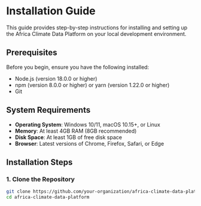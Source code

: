 # Installation Guide

This guide provides step-by-step instructions for installing and setting up the Africa Climate Data Platform on your local development environment.

## Prerequisites

Before you begin, ensure you have the following installed:

- Node.js (version 18.0.0 or higher)
- npm (version 8.0.0 or higher) or yarn (version 1.22.0 or higher)
- Git

## System Requirements

- **Operating System**: Windows 10/11, macOS 10.15+, or Linux
- **Memory**: At least 4GB RAM (8GB recommended)
- **Disk Space**: At least 1GB of free disk space
- **Browser**: Latest versions of Chrome, Firefox, Safari, or Edge

## Installation Steps

### 1. Clone the Repository

```bash
git clone https://github.com/your-organization/africa-climate-data-platform.git
cd africa-climate-data-platform
